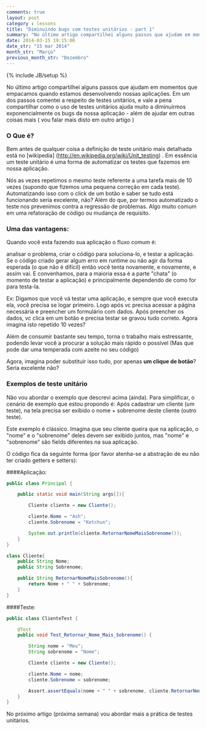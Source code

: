 ```yaml
---
comments: true
layout: post
category : lessons
title: "Diminuindo bugs com testes unitários - part 1"
summary: "No último artigo compartilhei alguns passos que ajudam em momentos que empacamos quando estamos desenvolvendo nossas..."
date: 2014-03-15 19:15:00
date_str: "15 mar 2014"
month_str: "Março"
previous_month_str: "Dezembro"
---
```

{% include JB/setup %}

No último artigo compartilhei alguns passos que ajudam em momentos que empacamos quando estamos desenvolvendo nossas aplicações. Em um dos passos comentei a respeito de testes unitários, e vale a pena compartilhar como o uso de testes unitários ajuda muito a diminuirmos exponencialmente os bugs da nossa aplicação - além de ajudar em outras coisas mais ( vou falar mais disto em outro artigo )

### O Que é?

Bem antes de qualquer coisa a definição de teste unitário mais detalhada está no [wikipedia] (http://en.wikipedia.org/wiki/Unit_testing) . Em essência um teste unitário é uma forma de automatizar os testes que fazemos em nossa aplicação. 

Nós as vezes repetimos o mesmo teste referente a uma tarefa mais de 10 vezes (supondo que fizemos uma pequena correção em cada teste). Automatizando isso com o click de um botão e saber se tudo está funcionando seria excelente, não? Além do que, por termos automatizado o teste nos prevenimos contra a regressão de problemas. Algo muito comum em uma refatoração de código ou mudança de requisito.

### Uma das vantagens:
 
Quando você esta fazendo sua aplicação o fluxo comum é:
 
analisar o problema, criar o código para soluciona-lo, e testar a aplicação. 
Se o código criado gerar algum erro em runtime ou não agir da forma esperada (o que não é difícil) então você tenta novamente, e novamente, e assim vai.
E convenhamos, para a maioria essa é a parte "chata" (o momento de testar a aplicação) e principalmente dependendo de como for para testa-la.

Ex: Digamos que você vá testar uma aplicação, e sempre que você executa ela, você precisa se logar primeiro. Logo após vc precisa acessar a página necessária e preencher um formulário com dados. Após preencher os dados, vc clica em um botão e precisa testar se gravou tudo correto. Agora imagina isto repetido 10 vezes?

Além de consumir bastante seu tempo, torna o trabalho mais estressante, podendo levar você a procurar a solução mais rápido o possível (Mas que pode dar uma temperada com azeite no seu código)

Agora, imagina poder substituir isso tudo, por apenas **um clique de botão**? Seria excelente não?

### Exemplos de teste unitário

Não vou abordar o exemplo que descrevi acima (ainda). Para simplificar, o cenário de exemplo que estou propondo é: 
Após cadastrar um cliente (um teste), na tela precisa ser exibido o nome + sobrenome deste cliente (outro teste).

Este exemplo é clássico. Imagina que seu cliente queira que na aplicação, o "nome" e o "sobrenome" deles devem ser exibido juntos, mas "nome" e "sobrenome" são fields diferentes na sua aplicação. 

O código fica da seguinte forma (por favor atenha-se a abstração de eu não ter criado getters e setters): 

####Aplicação:
```java
public class Principal {

	public static void main(String args[]){

		Cliente cliente = new Cliente();

		cliente.Nome = "Ash";
		cliente.Sobrenome = "Ketchun";

		System.out.println(cliente.RetornarNomeMaisSobrenome());
	}
}

class Cliente{
	public String Nome;
	public String Sobrenome;

	public String RetornarNomeMaisSobrenome(){
		return Nome + " " + Sobrenome;
	}
}
```
####Teste:
```java
public class ClienteTest {

	@Test
	public void Test_Retornar_Nome_Mais_Sobrenome() {

		String nome = "Meu";
		String sobrenome = "Nome";

		Cliente cliente = new Cliente();

		cliente.Nome = nome;
		cliente.Sobrenome = sobrenome;

		Assert.assertEquals(nome + " " + sobrenome, cliente.RetornarNomeMaisSobrenome());
	}
}
```

No próximo artigo (próxima semana) vou abordar mais a prática de testes unitários.	